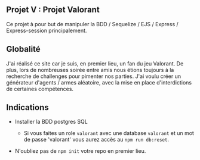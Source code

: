 ## Projet V : Projet Valorant

Ce projet à pour but de manipuler la BDD / Sequelize / EJS / Express / Express-session principalement.

## Globalité

J'ai réalisé ce site car je suis, en premier lieu, un fan du jeu Valorant.
De plus, lors de nombreuses soirée entre amis nous étions toujours à la recherche de challenges pour pimenter nos parties.
J'ai voulu créer un générateur d'agents / armes aléatoire, avec la mise en place d'interdictions de certaines compétences.

## Indications

- Installer la BDD postgres SQL
    - Si vous faites un role `valorant` avec une database `valorant` et un mot de passe 'valorant' vous aurez accès au `npm run db:reset`.

- N'oubliez pas de `npm init` votre repo en premier lieu.

